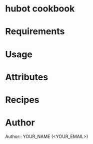 # hubot cookbook

# Requirements

# Usage

# Attributes

# Recipes

# Author

Author:: YOUR_NAME (<YOUR_EMAIL>)
